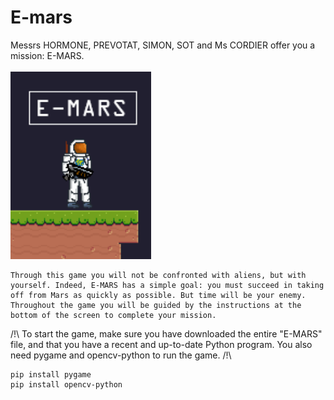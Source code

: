 # E-mars

Messrs HORMONE, PREVOTAT, SIMON, SOT and Ms CORDIER offer you a mission: E-MARS.<br/><br/>
<img src="https://github.com/ano0002/E-mars/blob/main/assets/jaquette.png" height="300" />
<br/>
    
    Through this game you will not be confronted with aliens, but with yourself. Indeed, E-MARS has a simple goal: you must succeed in taking off from Mars as quickly as possible. But time will be your enemy. Throughout the game you will be guided by the instructions at the bottom of the screen to complete your mission.



/!\ To start the game, make sure you have downloaded the entire "E-MARS" file, and that you have a recent and up-to-date Python program. You also need pygame and opencv-python to run the game. /!\

    pip install pygame
    pip install opencv-python


